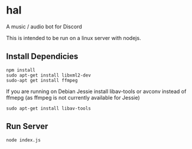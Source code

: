 # hal
A music / audio bot for Discord

This is intended to be run on a linux server with nodejs.

## Install Dependicies
  `npm install`  
  `sudo apt-get install libxml2-dev`  
  `sudo-apt get install ffmpeg`

  If you are running on Debian Jessie install libav-tools or avconv instead of ffmepg (as ffmpeg is not currently available for Jessie)

  `sudo apt-get install libav-tools`

## Run Server
  `node index.js`
